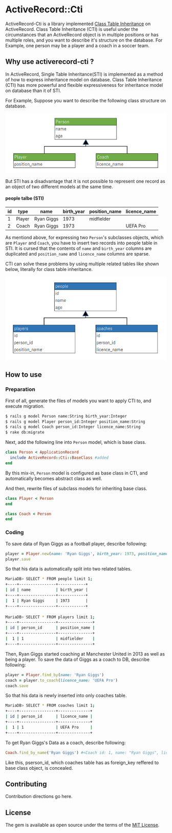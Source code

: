 # ActiveRecord::Cti
ActiveRecord-Cti is a library implemented [Class Table Inheritance](https://martinfowler.com/eaaCatalog/classTableInheritance.html) on ActiveRecord.
Class Table Inheritance (CTI) is useful under the circumstances that an ActiveRecord object is in multiple positions or has multiple roles, and you want to describe it's structure on the database. 
For Example, one person may be a player and a coach in a soccer team.

## Why use activerecord-cti ?
In ActiveRecord, Single Table Inheritance(STI) is implemented as a method of how to express inheritance model on database. Class Table Inheritance (CTI) has more powerful and flexible expressiveness for inheritance model on database than it of STI.

For Example, Suppose you want to describe the following class structure on database.

![Class Diagram](public/images/class_diagram.png)

But STI has a disadvantage that it is not possible to represent one record as an object of two different models at the same time.

#### people talbe (STI)
| id | type | name      | birth_year | position_name   | licence_name |
|----|------|-----------|------------|-----------------|---------------|
| 1  |Player| Ryan Giggs|  1973      | midfielder      |               |
| 2  |Coach | Ryan Giggs|  1973      |                 | UEFA Pro      |

As mentiond above, for expressing two `Person`'s subclasses objects, which are `Player` and `Coach`, you have to insert two records into people table in STI.
It is cursed that the contents of `name` and `birth_year` columns are duplicated and `position_name` and `licence_name` columns are sparse.

CTI can solve these problems by using multiple related tables like shown below, literally for class table inheritance.

![ER Diagram](public/images/er_diagram.png)

## How to use
### Preparation
First of all, generate the files of models you want to apply CTI to, and execute migration.

```bash
$ rails g model Person name:String birth_year:Integer
$ rails g model Player person_id:Integer position_name:String 
$ rails g model Coach person_id:Integer licence_name:String
$ rake db:migrate
```

Next, add the following line into `Person` model, which is base class.

```ruby
class Person < ApplicationRecord
  include ActiveRecord::Cti::BaseClass #added
end
```
By this mix-in, `Person` model is configured as base class in CTI, and automatically becomes abstract class as well.

And then, rewrite files of subclass models for inheriting base class.

```ruby
class Player < Person
end
```

```ruby
class Coach < Person
end
```

### Coding
To save data of Ryan Giggs as a football player, describe following:

```ruby
player = Player.new(name: 'Ryan Giggs', birth_year: 1973, position_name: 'midfielder')
player.save
```
So that his data is automatically split into two related tables.
```bash
MariaDB> SELECT * FROM people limit 1;
+----+----------------+------------+
| id | name           | birth_year |
+----+----------------+------------+
|  1 | Ryan Giggs     | 1973       |
+----+----------------+------------+

MariaDB> SELECT * FROM players limit 1;
+----+----------------+---------------+
| id | person_id      | position_name |
+----+----------------+---------------+
|  1 | 1              | midfielder    |
+----+----------------+---------------+
```

Then, Ryan Giggs started coaching at Manchester United in 2013 as well as being a player.
To save the data of Giggs as a coach to DB, describe following:

```ruby
player = Player.find_by(name: 'Ryan Giggs')
coach = player.to_coach(licence_name: 'UEFA Pro')
coach.save
```

So that his data is newly inserted into only coaches table.
```bash
MariaDB> SELECT * FROM coaches limit 1;
+----+----------------+--------------+
| id | person_id      | licence_name |
+----+----------------+--------------+
|  1 | 1              | UEFA Pro     |
+----+----------------+--------------+
```

To get Ryan Giggs's Data as a coach, describe following:
```ruby
Coach.find_by_name('Ryan Giggs') #<Coach id: 1, name: "Ryan Giggs", licence_name: 'UEFA Pro'>
```

Like this, pserson_id, which coaches table has as foreign_key reffered to base class object, is concealed.

## Contributing
Contribution directions go here.

## License
The gem is available as open source under the terms of the [MIT License](https://opensource.org/licenses/MIT).
